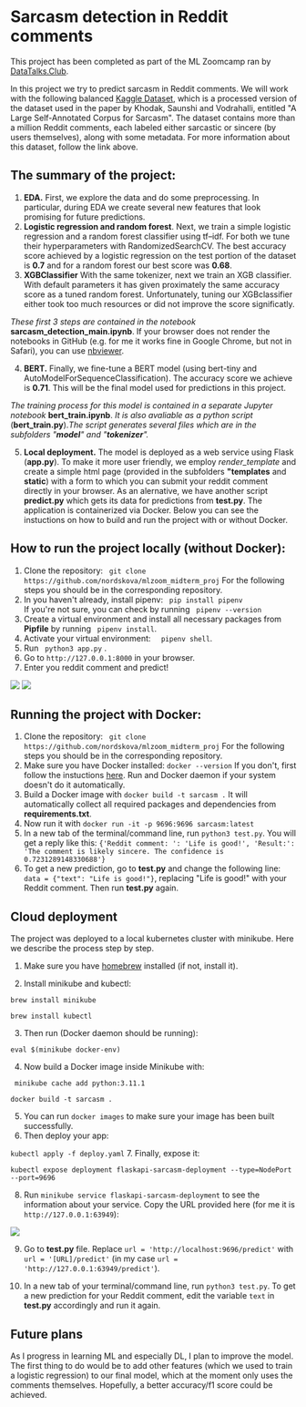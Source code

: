 # Sarcasm detection in Reddit comments
This project has been completed as part of the ML Zoomcamp ran by [DataTalks.Club](https://datatalks.club). 

In this project we try to predict sarcasm in Reddit comments. We will work with the following balanced [Kaggle Dataset](https://www.kaggle.com/danofer/sarcasm), which is a processed version of the dataset used in the paper by
Khodak, Saunshi and Vodrahalli, entitled "A Large Self-Annotated Corpus for Sarcasm". The dataset contains more than a million Reddit comments, each labeled either sarcastic or sincere (by users themselves), along with some metadata. For more information about this dataset, follow the link above. 

## The summary of the project: 
1. **EDA.** First, we explore the data and do some preprocessing. In particular, during EDA we create several new features that look promising for future predictions. 
2. **Logistic regression and random forest**. Next, we train a simple logistic regression and a random forest classifier using tf–idf. For both we tune their hyperparameters with RandomizedSearchCV. The best accuracy score achieved by a logistic regression on the test portion of the dataset is **0.7** and for a random forest our best score was **0.68**.
3. **XGBClassifier** With the same tokenizer, next we train an XGB classifier. With default parameters it has given proximately the same accuracy score as a tuned random forest. Unfortunately, tuning our XGBclassifier either took too much resources or did not improve the score significatly. 

*These first 3 steps are contained in the notebook* **sarcasm_detection_main.ipynb**. If your browser does not render the notebooks in GitHub (e.g. for me it works fine in Google Chrome, but not in Safari), you can use [nbviewer](https://nbviewer.org/).

4. **BERT.** Finally, we fine-tune a BERT model (using bert-tiny and AutoModelForSequenceClassification). The accuracy score we achieve is **0.71**. This will be the final model used for predictions in this project. 

*The training process for this model is contained in a separate Jupyter notebook* **bert_train.ipynb**. *It is also avaliable as a python script* (**bert_train.py**).*The script generates several files which are in the subfolders "**model**" and "**tokenizer**".*

5. **Local deployment.** The model is deployed as a web service using Flask (**app.py**). To make it more user friendly, we employ *render_template* and create a simple html page (provided in the subfolders **"templates** and **static**) with a form to which you can submit your reddit comment directly in your browser. As an alernative, we have another script **predict.py** which gets its data for predictions from **test.py**. The application is containerized via Docker. Below you can see the instuctions on how to build and run the project with or without Docker. 

## How to run the project locally (without Docker): 
1. Clone the repository: 
```  git clone https://github.com/nordskova/mlzoom_midterm_proj ```
For the following steps you should be in the corresponding repository. 
2. In you haven't already, install pipenv: ``` pip install pipenv```  
If you're not sure, you can check by running ``` pipenv --version```  
3. Create a virtual environment and install all necessary packages from **Pipfile** by running  ```  pipenv install ```. 
4. Activate your virtual environment: ```  pipenv shell```. 
5. Run ``` python3 app.py``` .
6. Go to ```http://127.0.0.1:8000``` in your browser. 
7. Enter you reddit comment and predict! 

<img src="browser1.png"/>
<img src="browser2.png"/>

## Running the project with Docker: 
1.  Clone the repository: 
```  git clone https://github.com/nordskova/mlzoom_midterm_proj ``` For the following steps you should be in the corresponding repository. 
2. Make sure you have Docker installed: ```docker --version``` If you don't, first follow the instuctions [here](https://docs.docker.com/desktop/). Run and Docker daemon if your system doesn't do it automatically. 
3. Build a Docker image with ```docker build -t sarcasm .``` It will automatically collect all required packages and dependencies from **requirements.txt**. 
4. Now run it with ```docker run -it -p 9696:9696 sarcasm:latest``` 
5. In a new tab of the terminal/command line, run ```python3 test.py```. You will get a reply like this:  ```{'Reddit comment: ': 'Life is good!', 'Result:': 'The comment is likely sincere. The confidence is 0.7231289148330688'} ```
6. To get a new prediction, go to **test.py** and change the following line: 
 ```data = {"text": "Life is good!"}```, replacing "Life is good!" with your Reddit comment. Then run **test.py** again. 


## Cloud deployment 
The project was deployed to a local kubernetes cluster with minikube. Here we describe the process step by step. 

1. Make sure you have [homebrew](http://https://brew.sh) installed (if not, install it). 

2. Install minikube and kubectl: 

 ```brew install minikube```
 
 ```brew install kubectl```
 
3. Then run (Docker daemon should be running): 

```eval $(minikube docker-env)```

4. Now build a Docker image inside Minikube with:  

``` minikube cache add python:3.11.1``` 

```docker build -t sarcasm .```  

5. You can run ```docker images``` to make sure your image has been built successfully. 
6. Then deploy your app: 

```kubectl apply -f deploy.yaml```
7. Finally, expose it:

```kubectl expose deployment flaskapi-sarcasm-deployment --type=NodePort --port=9696```

8. Run ```minikube service flaskapi-sarcasm-deployment``` to see the information about your service. Copy the URL provided here (for me it is ```http://127.0.0.1:63949```): 

<img src="minikube.png"/>

9. Go to **test.py** file. Replace ```url = 'http://localhost:9696/predict'``` with ```url = '[URL]/predict'``` (in my case ```url = 'http://127.0.0.1:63949/predict'```). 

10. In a new tab of your terminal/command line, run ```python3 test.py```. To get a new prediction for your Reddit comment, edit the variable ```text``` in **test.py** accordingly and run it again. 


## Future plans 

As I progress in learning ML and especially DL, I plan to improve the model. The first thing to do would be to add other features (which we used to train a logistic regression) to our final model, which at the moment only uses the comments themselves. Hopefully, a better accuracy/f1 score could be achieved. 

